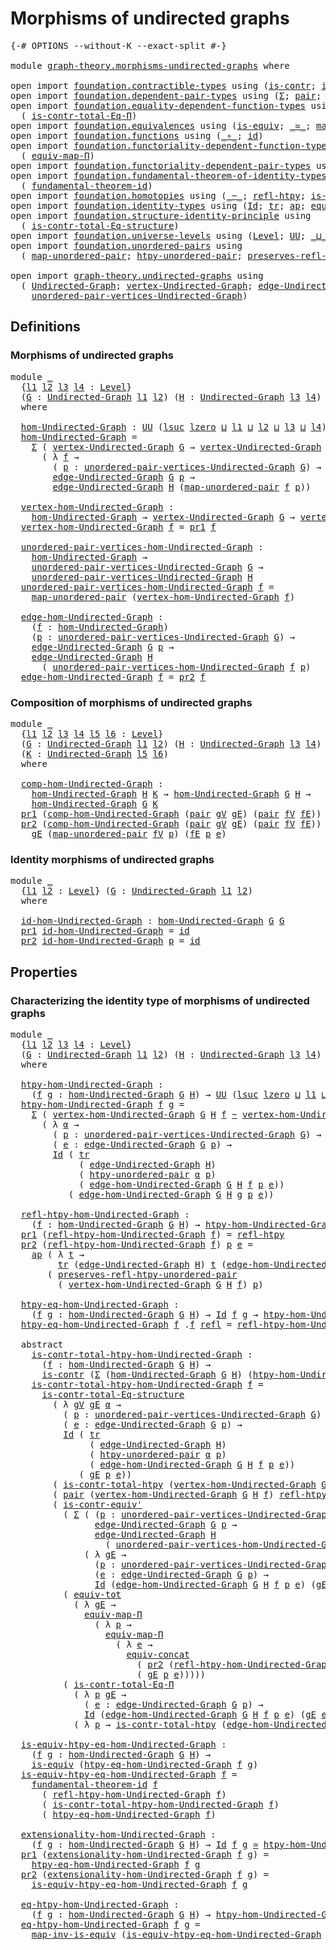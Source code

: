 # Morphisms of undirected graphs

<pre class="Agda"><a id="43" class="Symbol">{-#</a> <a id="47" class="Keyword">OPTIONS</a> <a id="55" class="Pragma">--without-K</a> <a id="67" class="Pragma">--exact-split</a> <a id="81" class="Symbol">#-}</a>

<a id="86" class="Keyword">module</a> <a id="93" href="graph-theory.morphisms-undirected-graphs.html" class="Module">graph-theory.morphisms-undirected-graphs</a> <a id="134" class="Keyword">where</a>

<a id="141" class="Keyword">open</a> <a id="146" class="Keyword">import</a> <a id="153" href="foundation.contractible-types.html" class="Module">foundation.contractible-types</a> <a id="183" class="Keyword">using</a> <a id="189" class="Symbol">(</a><a id="190" href="foundation-core.contractible-types.html#992" class="Function">is-contr</a><a id="198" class="Symbol">;</a> <a id="200" href="foundation-core.contractible-types.html#3806" class="Function">is-contr-equiv&#39;</a><a id="215" class="Symbol">)</a>
<a id="217" class="Keyword">open</a> <a id="222" class="Keyword">import</a> <a id="229" href="foundation.dependent-pair-types.html" class="Module">foundation.dependent-pair-types</a> <a id="261" class="Keyword">using</a> <a id="267" class="Symbol">(</a><a id="268" href="foundation-core.dependent-pair-types.html#502" class="Record">Σ</a><a id="269" class="Symbol">;</a> <a id="271" href="foundation-core.dependent-pair-types.html#575" class="InductiveConstructor">pair</a><a id="275" class="Symbol">;</a> <a id="277" href="foundation-core.dependent-pair-types.html#592" class="Field">pr1</a><a id="280" class="Symbol">;</a> <a id="282" href="foundation-core.dependent-pair-types.html#604" class="Field">pr2</a><a id="285" class="Symbol">)</a>
<a id="287" class="Keyword">open</a> <a id="292" class="Keyword">import</a> <a id="299" href="foundation.equality-dependent-function-types.html" class="Module">foundation.equality-dependent-function-types</a> <a id="344" class="Keyword">using</a>
  <a id="352" class="Symbol">(</a> <a id="354" href="foundation.equality-dependent-function-types.html#1038" class="Function">is-contr-total-Eq-Π</a><a id="373" class="Symbol">)</a>
<a id="375" class="Keyword">open</a> <a id="380" class="Keyword">import</a> <a id="387" href="foundation.equivalences.html" class="Module">foundation.equivalences</a> <a id="411" class="Keyword">using</a> <a id="417" class="Symbol">(</a><a id="418" href="foundation-core.equivalences.html#1542" class="Function">is-equiv</a><a id="426" class="Symbol">;</a> <a id="428" href="foundation-core.equivalences.html#1607" class="Function Operator">_≃_</a><a id="431" class="Symbol">;</a> <a id="433" href="foundation-core.equivalences.html#4173" class="Function">map-inv-is-equiv</a><a id="449" class="Symbol">)</a>
<a id="451" class="Keyword">open</a> <a id="456" class="Keyword">import</a> <a id="463" href="foundation.functions.html" class="Module">foundation.functions</a> <a id="484" class="Keyword">using</a> <a id="490" class="Symbol">(</a><a id="491" href="foundation-core.functions.html#407" class="Function Operator">_∘_</a><a id="494" class="Symbol">;</a> <a id="496" href="foundation-core.functions.html#309" class="Function">id</a><a id="498" class="Symbol">)</a>
<a id="500" class="Keyword">open</a> <a id="505" class="Keyword">import</a> <a id="512" href="foundation.functoriality-dependent-function-types.html" class="Module">foundation.functoriality-dependent-function-types</a> <a id="562" class="Keyword">using</a>
  <a id="570" class="Symbol">(</a> <a id="572" href="foundation-core.functoriality-dependent-function-types.html#2248" class="Function">equiv-map-Π</a><a id="583" class="Symbol">)</a>
<a id="585" class="Keyword">open</a> <a id="590" class="Keyword">import</a> <a id="597" href="foundation.functoriality-dependent-pair-types.html" class="Module">foundation.functoriality-dependent-pair-types</a> <a id="643" class="Keyword">using</a> <a id="649" class="Symbol">(</a><a id="650" href="foundation-core.functoriality-dependent-pair-types.html#6804" class="Function">equiv-tot</a><a id="659" class="Symbol">)</a>
<a id="661" class="Keyword">open</a> <a id="666" class="Keyword">import</a> <a id="673" href="foundation.fundamental-theorem-of-identity-types.html" class="Module">foundation.fundamental-theorem-of-identity-types</a> <a id="722" class="Keyword">using</a>
  <a id="730" class="Symbol">(</a> <a id="732" href="foundation-core.fundamental-theorem-of-identity-types.html#1888" class="Function">fundamental-theorem-id</a><a id="754" class="Symbol">)</a>
<a id="756" class="Keyword">open</a> <a id="761" class="Keyword">import</a> <a id="768" href="foundation.homotopies.html" class="Module">foundation.homotopies</a> <a id="790" class="Keyword">using</a> <a id="796" class="Symbol">(</a><a id="797" href="foundation-core.homotopies.html#467" class="Function Operator">_~_</a><a id="800" class="Symbol">;</a> <a id="802" href="foundation-core.homotopies.html#632" class="Function">refl-htpy</a><a id="811" class="Symbol">;</a> <a id="813" href="foundation.homotopies.html#3137" class="Function">is-contr-total-htpy</a><a id="832" class="Symbol">)</a>
<a id="834" class="Keyword">open</a> <a id="839" class="Keyword">import</a> <a id="846" href="foundation.identity-types.html" class="Module">foundation.identity-types</a> <a id="872" class="Keyword">using</a> <a id="878" class="Symbol">(</a><a id="879" href="foundation-core.identity-types.html#641" class="Datatype">Id</a><a id="881" class="Symbol">;</a> <a id="883" href="foundation-core.identity-types.html#4583" class="Function">tr</a><a id="885" class="Symbol">;</a> <a id="887" href="foundation-core.identity-types.html#2853" class="Function">ap</a><a id="889" class="Symbol">;</a> <a id="891" href="foundation.identity-types.html#1931" class="Function">equiv-concat</a><a id="903" class="Symbol">;</a> <a id="905" href="foundation-core.identity-types.html#694" class="InductiveConstructor">refl</a><a id="909" class="Symbol">)</a>
<a id="911" class="Keyword">open</a> <a id="916" class="Keyword">import</a> <a id="923" href="foundation.structure-identity-principle.html" class="Module">foundation.structure-identity-principle</a> <a id="963" class="Keyword">using</a>
  <a id="971" class="Symbol">(</a> <a id="973" href="foundation.structure-identity-principle.html#1341" class="Function">is-contr-total-Eq-structure</a><a id="1000" class="Symbol">)</a>
<a id="1002" class="Keyword">open</a> <a id="1007" class="Keyword">import</a> <a id="1014" href="foundation.universe-levels.html" class="Module">foundation.universe-levels</a> <a id="1041" class="Keyword">using</a> <a id="1047" class="Symbol">(</a><a id="1048" href="Agda.Primitive.html#597" class="Postulate">Level</a><a id="1053" class="Symbol">;</a> <a id="1055" href="foundation-core.universe-levels.html#222" class="Primitive">UU</a><a id="1057" class="Symbol">;</a> <a id="1059" href="Agda.Primitive.html#810" class="Primitive Operator">_⊔_</a><a id="1062" class="Symbol">;</a> <a id="1064" href="Agda.Primitive.html#780" class="Primitive">lsuc</a><a id="1068" class="Symbol">;</a> <a id="1070" href="Agda.Primitive.html#764" class="Primitive">lzero</a><a id="1075" class="Symbol">)</a>
<a id="1077" class="Keyword">open</a> <a id="1082" class="Keyword">import</a> <a id="1089" href="foundation.unordered-pairs.html" class="Module">foundation.unordered-pairs</a> <a id="1116" class="Keyword">using</a>
  <a id="1124" class="Symbol">(</a> <a id="1126" href="foundation.unordered-pairs.html#7759" class="Function">map-unordered-pair</a><a id="1144" class="Symbol">;</a> <a id="1146" href="foundation.unordered-pairs.html#8391" class="Function">htpy-unordered-pair</a><a id="1165" class="Symbol">;</a> <a id="1167" href="foundation.unordered-pairs.html#8712" class="Function">preserves-refl-htpy-unordered-pair</a><a id="1201" class="Symbol">)</a>

<a id="1204" class="Keyword">open</a> <a id="1209" class="Keyword">import</a> <a id="1216" href="graph-theory.undirected-graphs.html" class="Module">graph-theory.undirected-graphs</a> <a id="1247" class="Keyword">using</a>
  <a id="1255" class="Symbol">(</a> <a id="1257" href="graph-theory.undirected-graphs.html#785" class="Function">Undirected-Graph</a><a id="1273" class="Symbol">;</a> <a id="1275" href="graph-theory.undirected-graphs.html#981" class="Function">vertex-Undirected-Graph</a><a id="1298" class="Symbol">;</a> <a id="1300" href="graph-theory.undirected-graphs.html#1205" class="Function">edge-Undirected-Graph</a><a id="1321" class="Symbol">;</a>
    <a id="1327" href="graph-theory.undirected-graphs.html#1050" class="Function">unordered-pair-vertices-Undirected-Graph</a><a id="1367" class="Symbol">)</a>
</pre>
## Definitions

### Morphisms of undirected graphs

<pre class="Agda"><a id="1434" class="Keyword">module</a> <a id="1441" href="graph-theory.morphisms-undirected-graphs.html#1441" class="Module">_</a>
  <a id="1445" class="Symbol">{</a><a id="1446" href="graph-theory.morphisms-undirected-graphs.html#1446" class="Bound">l1</a> <a id="1449" href="graph-theory.morphisms-undirected-graphs.html#1449" class="Bound">l2</a> <a id="1452" href="graph-theory.morphisms-undirected-graphs.html#1452" class="Bound">l3</a> <a id="1455" href="graph-theory.morphisms-undirected-graphs.html#1455" class="Bound">l4</a> <a id="1458" class="Symbol">:</a> <a id="1460" href="Agda.Primitive.html#597" class="Postulate">Level</a><a id="1465" class="Symbol">}</a>
  <a id="1469" class="Symbol">(</a><a id="1470" href="graph-theory.morphisms-undirected-graphs.html#1470" class="Bound">G</a> <a id="1472" class="Symbol">:</a> <a id="1474" href="graph-theory.undirected-graphs.html#785" class="Function">Undirected-Graph</a> <a id="1491" href="graph-theory.morphisms-undirected-graphs.html#1446" class="Bound">l1</a> <a id="1494" href="graph-theory.morphisms-undirected-graphs.html#1449" class="Bound">l2</a><a id="1496" class="Symbol">)</a> <a id="1498" class="Symbol">(</a><a id="1499" href="graph-theory.morphisms-undirected-graphs.html#1499" class="Bound">H</a> <a id="1501" class="Symbol">:</a> <a id="1503" href="graph-theory.undirected-graphs.html#785" class="Function">Undirected-Graph</a> <a id="1520" href="graph-theory.morphisms-undirected-graphs.html#1452" class="Bound">l3</a> <a id="1523" href="graph-theory.morphisms-undirected-graphs.html#1455" class="Bound">l4</a><a id="1525" class="Symbol">)</a>
  <a id="1529" class="Keyword">where</a>

  <a id="1538" href="graph-theory.morphisms-undirected-graphs.html#1538" class="Function">hom-Undirected-Graph</a> <a id="1559" class="Symbol">:</a> <a id="1561" href="foundation-core.universe-levels.html#222" class="Primitive">UU</a> <a id="1564" class="Symbol">(</a><a id="1565" href="Agda.Primitive.html#780" class="Primitive">lsuc</a> <a id="1570" href="Agda.Primitive.html#764" class="Primitive">lzero</a> <a id="1576" href="Agda.Primitive.html#810" class="Primitive Operator">⊔</a> <a id="1578" href="graph-theory.morphisms-undirected-graphs.html#1446" class="Bound">l1</a> <a id="1581" href="Agda.Primitive.html#810" class="Primitive Operator">⊔</a> <a id="1583" href="graph-theory.morphisms-undirected-graphs.html#1449" class="Bound">l2</a> <a id="1586" href="Agda.Primitive.html#810" class="Primitive Operator">⊔</a> <a id="1588" href="graph-theory.morphisms-undirected-graphs.html#1452" class="Bound">l3</a> <a id="1591" href="Agda.Primitive.html#810" class="Primitive Operator">⊔</a> <a id="1593" href="graph-theory.morphisms-undirected-graphs.html#1455" class="Bound">l4</a><a id="1595" class="Symbol">)</a>
  <a id="1599" href="graph-theory.morphisms-undirected-graphs.html#1538" class="Function">hom-Undirected-Graph</a> <a id="1620" class="Symbol">=</a>
    <a id="1626" href="foundation-core.dependent-pair-types.html#502" class="Record">Σ</a> <a id="1628" class="Symbol">(</a> <a id="1630" href="graph-theory.undirected-graphs.html#981" class="Function">vertex-Undirected-Graph</a> <a id="1654" href="graph-theory.morphisms-undirected-graphs.html#1470" class="Bound">G</a> <a id="1656" class="Symbol">→</a> <a id="1658" href="graph-theory.undirected-graphs.html#981" class="Function">vertex-Undirected-Graph</a> <a id="1682" href="graph-theory.morphisms-undirected-graphs.html#1499" class="Bound">H</a><a id="1683" class="Symbol">)</a>
      <a id="1691" class="Symbol">(</a> <a id="1693" class="Symbol">λ</a> <a id="1695" href="graph-theory.morphisms-undirected-graphs.html#1695" class="Bound">f</a> <a id="1697" class="Symbol">→</a>
        <a id="1707" class="Symbol">(</a> <a id="1709" href="graph-theory.morphisms-undirected-graphs.html#1709" class="Bound">p</a> <a id="1711" class="Symbol">:</a> <a id="1713" href="graph-theory.undirected-graphs.html#1050" class="Function">unordered-pair-vertices-Undirected-Graph</a> <a id="1754" href="graph-theory.morphisms-undirected-graphs.html#1470" class="Bound">G</a><a id="1755" class="Symbol">)</a> <a id="1757" class="Symbol">→</a>
        <a id="1767" href="graph-theory.undirected-graphs.html#1205" class="Function">edge-Undirected-Graph</a> <a id="1789" href="graph-theory.morphisms-undirected-graphs.html#1470" class="Bound">G</a> <a id="1791" href="graph-theory.morphisms-undirected-graphs.html#1709" class="Bound">p</a> <a id="1793" class="Symbol">→</a>
        <a id="1803" href="graph-theory.undirected-graphs.html#1205" class="Function">edge-Undirected-Graph</a> <a id="1825" href="graph-theory.morphisms-undirected-graphs.html#1499" class="Bound">H</a> <a id="1827" class="Symbol">(</a><a id="1828" href="foundation.unordered-pairs.html#7759" class="Function">map-unordered-pair</a> <a id="1847" href="graph-theory.morphisms-undirected-graphs.html#1695" class="Bound">f</a> <a id="1849" href="graph-theory.morphisms-undirected-graphs.html#1709" class="Bound">p</a><a id="1850" class="Symbol">))</a>

  <a id="1856" href="graph-theory.morphisms-undirected-graphs.html#1856" class="Function">vertex-hom-Undirected-Graph</a> <a id="1884" class="Symbol">:</a>
    <a id="1890" href="graph-theory.morphisms-undirected-graphs.html#1538" class="Function">hom-Undirected-Graph</a> <a id="1911" class="Symbol">→</a> <a id="1913" href="graph-theory.undirected-graphs.html#981" class="Function">vertex-Undirected-Graph</a> <a id="1937" href="graph-theory.morphisms-undirected-graphs.html#1470" class="Bound">G</a> <a id="1939" class="Symbol">→</a> <a id="1941" href="graph-theory.undirected-graphs.html#981" class="Function">vertex-Undirected-Graph</a> <a id="1965" href="graph-theory.morphisms-undirected-graphs.html#1499" class="Bound">H</a>
  <a id="1969" href="graph-theory.morphisms-undirected-graphs.html#1856" class="Function">vertex-hom-Undirected-Graph</a> <a id="1997" href="graph-theory.morphisms-undirected-graphs.html#1997" class="Bound">f</a> <a id="1999" class="Symbol">=</a> <a id="2001" href="foundation-core.dependent-pair-types.html#592" class="Field">pr1</a> <a id="2005" href="graph-theory.morphisms-undirected-graphs.html#1997" class="Bound">f</a>

  <a id="2010" href="graph-theory.morphisms-undirected-graphs.html#2010" class="Function">unordered-pair-vertices-hom-Undirected-Graph</a> <a id="2055" class="Symbol">:</a>
    <a id="2061" href="graph-theory.morphisms-undirected-graphs.html#1538" class="Function">hom-Undirected-Graph</a> <a id="2082" class="Symbol">→</a>
    <a id="2088" href="graph-theory.undirected-graphs.html#1050" class="Function">unordered-pair-vertices-Undirected-Graph</a> <a id="2129" href="graph-theory.morphisms-undirected-graphs.html#1470" class="Bound">G</a> <a id="2131" class="Symbol">→</a>
    <a id="2137" href="graph-theory.undirected-graphs.html#1050" class="Function">unordered-pair-vertices-Undirected-Graph</a> <a id="2178" href="graph-theory.morphisms-undirected-graphs.html#1499" class="Bound">H</a>
  <a id="2182" href="graph-theory.morphisms-undirected-graphs.html#2010" class="Function">unordered-pair-vertices-hom-Undirected-Graph</a> <a id="2227" href="graph-theory.morphisms-undirected-graphs.html#2227" class="Bound">f</a> <a id="2229" class="Symbol">=</a>
    <a id="2235" href="foundation.unordered-pairs.html#7759" class="Function">map-unordered-pair</a> <a id="2254" class="Symbol">(</a><a id="2255" href="graph-theory.morphisms-undirected-graphs.html#1856" class="Function">vertex-hom-Undirected-Graph</a> <a id="2283" href="graph-theory.morphisms-undirected-graphs.html#2227" class="Bound">f</a><a id="2284" class="Symbol">)</a>

  <a id="2289" href="graph-theory.morphisms-undirected-graphs.html#2289" class="Function">edge-hom-Undirected-Graph</a> <a id="2315" class="Symbol">:</a>
    <a id="2321" class="Symbol">(</a><a id="2322" href="graph-theory.morphisms-undirected-graphs.html#2322" class="Bound">f</a> <a id="2324" class="Symbol">:</a> <a id="2326" href="graph-theory.morphisms-undirected-graphs.html#1538" class="Function">hom-Undirected-Graph</a><a id="2346" class="Symbol">)</a>
    <a id="2352" class="Symbol">(</a><a id="2353" href="graph-theory.morphisms-undirected-graphs.html#2353" class="Bound">p</a> <a id="2355" class="Symbol">:</a> <a id="2357" href="graph-theory.undirected-graphs.html#1050" class="Function">unordered-pair-vertices-Undirected-Graph</a> <a id="2398" href="graph-theory.morphisms-undirected-graphs.html#1470" class="Bound">G</a><a id="2399" class="Symbol">)</a> <a id="2401" class="Symbol">→</a>
    <a id="2407" href="graph-theory.undirected-graphs.html#1205" class="Function">edge-Undirected-Graph</a> <a id="2429" href="graph-theory.morphisms-undirected-graphs.html#1470" class="Bound">G</a> <a id="2431" href="graph-theory.morphisms-undirected-graphs.html#2353" class="Bound">p</a> <a id="2433" class="Symbol">→</a>
    <a id="2439" href="graph-theory.undirected-graphs.html#1205" class="Function">edge-Undirected-Graph</a> <a id="2461" href="graph-theory.morphisms-undirected-graphs.html#1499" class="Bound">H</a>
      <a id="2469" class="Symbol">(</a> <a id="2471" href="graph-theory.morphisms-undirected-graphs.html#2010" class="Function">unordered-pair-vertices-hom-Undirected-Graph</a> <a id="2516" href="graph-theory.morphisms-undirected-graphs.html#2322" class="Bound">f</a> <a id="2518" href="graph-theory.morphisms-undirected-graphs.html#2353" class="Bound">p</a><a id="2519" class="Symbol">)</a>
  <a id="2523" href="graph-theory.morphisms-undirected-graphs.html#2289" class="Function">edge-hom-Undirected-Graph</a> <a id="2549" href="graph-theory.morphisms-undirected-graphs.html#2549" class="Bound">f</a> <a id="2551" class="Symbol">=</a> <a id="2553" href="foundation-core.dependent-pair-types.html#604" class="Field">pr2</a> <a id="2557" href="graph-theory.morphisms-undirected-graphs.html#2549" class="Bound">f</a>
</pre>
### Composition of morphisms of undirected graphs

<pre class="Agda"><a id="2623" class="Keyword">module</a> <a id="2630" href="graph-theory.morphisms-undirected-graphs.html#2630" class="Module">_</a>
  <a id="2634" class="Symbol">{</a><a id="2635" href="graph-theory.morphisms-undirected-graphs.html#2635" class="Bound">l1</a> <a id="2638" href="graph-theory.morphisms-undirected-graphs.html#2638" class="Bound">l2</a> <a id="2641" href="graph-theory.morphisms-undirected-graphs.html#2641" class="Bound">l3</a> <a id="2644" href="graph-theory.morphisms-undirected-graphs.html#2644" class="Bound">l4</a> <a id="2647" href="graph-theory.morphisms-undirected-graphs.html#2647" class="Bound">l5</a> <a id="2650" href="graph-theory.morphisms-undirected-graphs.html#2650" class="Bound">l6</a> <a id="2653" class="Symbol">:</a> <a id="2655" href="Agda.Primitive.html#597" class="Postulate">Level</a><a id="2660" class="Symbol">}</a>
  <a id="2664" class="Symbol">(</a><a id="2665" href="graph-theory.morphisms-undirected-graphs.html#2665" class="Bound">G</a> <a id="2667" class="Symbol">:</a> <a id="2669" href="graph-theory.undirected-graphs.html#785" class="Function">Undirected-Graph</a> <a id="2686" href="graph-theory.morphisms-undirected-graphs.html#2635" class="Bound">l1</a> <a id="2689" href="graph-theory.morphisms-undirected-graphs.html#2638" class="Bound">l2</a><a id="2691" class="Symbol">)</a> <a id="2693" class="Symbol">(</a><a id="2694" href="graph-theory.morphisms-undirected-graphs.html#2694" class="Bound">H</a> <a id="2696" class="Symbol">:</a> <a id="2698" href="graph-theory.undirected-graphs.html#785" class="Function">Undirected-Graph</a> <a id="2715" href="graph-theory.morphisms-undirected-graphs.html#2641" class="Bound">l3</a> <a id="2718" href="graph-theory.morphisms-undirected-graphs.html#2644" class="Bound">l4</a><a id="2720" class="Symbol">)</a>
  <a id="2724" class="Symbol">(</a><a id="2725" href="graph-theory.morphisms-undirected-graphs.html#2725" class="Bound">K</a> <a id="2727" class="Symbol">:</a> <a id="2729" href="graph-theory.undirected-graphs.html#785" class="Function">Undirected-Graph</a> <a id="2746" href="graph-theory.morphisms-undirected-graphs.html#2647" class="Bound">l5</a> <a id="2749" href="graph-theory.morphisms-undirected-graphs.html#2650" class="Bound">l6</a><a id="2751" class="Symbol">)</a>
  <a id="2755" class="Keyword">where</a>

  <a id="2764" href="graph-theory.morphisms-undirected-graphs.html#2764" class="Function">comp-hom-Undirected-Graph</a> <a id="2790" class="Symbol">:</a>
    <a id="2796" href="graph-theory.morphisms-undirected-graphs.html#1538" class="Function">hom-Undirected-Graph</a> <a id="2817" href="graph-theory.morphisms-undirected-graphs.html#2694" class="Bound">H</a> <a id="2819" href="graph-theory.morphisms-undirected-graphs.html#2725" class="Bound">K</a> <a id="2821" class="Symbol">→</a> <a id="2823" href="graph-theory.morphisms-undirected-graphs.html#1538" class="Function">hom-Undirected-Graph</a> <a id="2844" href="graph-theory.morphisms-undirected-graphs.html#2665" class="Bound">G</a> <a id="2846" href="graph-theory.morphisms-undirected-graphs.html#2694" class="Bound">H</a> <a id="2848" class="Symbol">→</a>
    <a id="2854" href="graph-theory.morphisms-undirected-graphs.html#1538" class="Function">hom-Undirected-Graph</a> <a id="2875" href="graph-theory.morphisms-undirected-graphs.html#2665" class="Bound">G</a> <a id="2877" href="graph-theory.morphisms-undirected-graphs.html#2725" class="Bound">K</a>
  <a id="2881" href="foundation-core.dependent-pair-types.html#592" class="Field">pr1</a> <a id="2885" class="Symbol">(</a><a id="2886" href="graph-theory.morphisms-undirected-graphs.html#2764" class="Function">comp-hom-Undirected-Graph</a> <a id="2912" class="Symbol">(</a><a id="2913" href="foundation-core.dependent-pair-types.html#575" class="InductiveConstructor">pair</a> <a id="2918" href="graph-theory.morphisms-undirected-graphs.html#2918" class="Bound">gV</a> <a id="2921" href="graph-theory.morphisms-undirected-graphs.html#2921" class="Bound">gE</a><a id="2923" class="Symbol">)</a> <a id="2925" class="Symbol">(</a><a id="2926" href="foundation-core.dependent-pair-types.html#575" class="InductiveConstructor">pair</a> <a id="2931" href="graph-theory.morphisms-undirected-graphs.html#2931" class="Bound">fV</a> <a id="2934" href="graph-theory.morphisms-undirected-graphs.html#2934" class="Bound">fE</a><a id="2936" class="Symbol">))</a> <a id="2939" class="Symbol">=</a> <a id="2941" href="graph-theory.morphisms-undirected-graphs.html#2918" class="Bound">gV</a> <a id="2944" href="foundation-core.functions.html#407" class="Function Operator">∘</a> <a id="2946" href="graph-theory.morphisms-undirected-graphs.html#2931" class="Bound">fV</a>
  <a id="2951" href="foundation-core.dependent-pair-types.html#604" class="Field">pr2</a> <a id="2955" class="Symbol">(</a><a id="2956" href="graph-theory.morphisms-undirected-graphs.html#2764" class="Function">comp-hom-Undirected-Graph</a> <a id="2982" class="Symbol">(</a><a id="2983" href="foundation-core.dependent-pair-types.html#575" class="InductiveConstructor">pair</a> <a id="2988" href="graph-theory.morphisms-undirected-graphs.html#2988" class="Bound">gV</a> <a id="2991" href="graph-theory.morphisms-undirected-graphs.html#2991" class="Bound">gE</a><a id="2993" class="Symbol">)</a> <a id="2995" class="Symbol">(</a><a id="2996" href="foundation-core.dependent-pair-types.html#575" class="InductiveConstructor">pair</a> <a id="3001" href="graph-theory.morphisms-undirected-graphs.html#3001" class="Bound">fV</a> <a id="3004" href="graph-theory.morphisms-undirected-graphs.html#3004" class="Bound">fE</a><a id="3006" class="Symbol">))</a> <a id="3009" href="graph-theory.morphisms-undirected-graphs.html#3009" class="Bound">p</a> <a id="3011" href="graph-theory.morphisms-undirected-graphs.html#3011" class="Bound">e</a> <a id="3013" class="Symbol">=</a>
    <a id="3019" href="graph-theory.morphisms-undirected-graphs.html#2991" class="Bound">gE</a> <a id="3022" class="Symbol">(</a><a id="3023" href="foundation.unordered-pairs.html#7759" class="Function">map-unordered-pair</a> <a id="3042" href="graph-theory.morphisms-undirected-graphs.html#3001" class="Bound">fV</a> <a id="3045" href="graph-theory.morphisms-undirected-graphs.html#3009" class="Bound">p</a><a id="3046" class="Symbol">)</a> <a id="3048" class="Symbol">(</a><a id="3049" href="graph-theory.morphisms-undirected-graphs.html#3004" class="Bound">fE</a> <a id="3052" href="graph-theory.morphisms-undirected-graphs.html#3009" class="Bound">p</a> <a id="3054" href="graph-theory.morphisms-undirected-graphs.html#3011" class="Bound">e</a><a id="3055" class="Symbol">)</a>
</pre>
### Identity morphisms of undirected graphs

<pre class="Agda"><a id="3115" class="Keyword">module</a> <a id="3122" href="graph-theory.morphisms-undirected-graphs.html#3122" class="Module">_</a>
  <a id="3126" class="Symbol">{</a><a id="3127" href="graph-theory.morphisms-undirected-graphs.html#3127" class="Bound">l1</a> <a id="3130" href="graph-theory.morphisms-undirected-graphs.html#3130" class="Bound">l2</a> <a id="3133" class="Symbol">:</a> <a id="3135" href="Agda.Primitive.html#597" class="Postulate">Level</a><a id="3140" class="Symbol">}</a> <a id="3142" class="Symbol">(</a><a id="3143" href="graph-theory.morphisms-undirected-graphs.html#3143" class="Bound">G</a> <a id="3145" class="Symbol">:</a> <a id="3147" href="graph-theory.undirected-graphs.html#785" class="Function">Undirected-Graph</a> <a id="3164" href="graph-theory.morphisms-undirected-graphs.html#3127" class="Bound">l1</a> <a id="3167" href="graph-theory.morphisms-undirected-graphs.html#3130" class="Bound">l2</a><a id="3169" class="Symbol">)</a>
  <a id="3173" class="Keyword">where</a>

  <a id="3182" href="graph-theory.morphisms-undirected-graphs.html#3182" class="Function">id-hom-Undirected-Graph</a> <a id="3206" class="Symbol">:</a> <a id="3208" href="graph-theory.morphisms-undirected-graphs.html#1538" class="Function">hom-Undirected-Graph</a> <a id="3229" href="graph-theory.morphisms-undirected-graphs.html#3143" class="Bound">G</a> <a id="3231" href="graph-theory.morphisms-undirected-graphs.html#3143" class="Bound">G</a>
  <a id="3235" href="foundation-core.dependent-pair-types.html#592" class="Field">pr1</a> <a id="3239" href="graph-theory.morphisms-undirected-graphs.html#3182" class="Function">id-hom-Undirected-Graph</a> <a id="3263" class="Symbol">=</a> <a id="3265" href="foundation-core.functions.html#309" class="Function">id</a>
  <a id="3270" href="foundation-core.dependent-pair-types.html#604" class="Field">pr2</a> <a id="3274" href="graph-theory.morphisms-undirected-graphs.html#3182" class="Function">id-hom-Undirected-Graph</a> <a id="3298" href="graph-theory.morphisms-undirected-graphs.html#3298" class="Bound">p</a> <a id="3300" class="Symbol">=</a> <a id="3302" href="foundation-core.functions.html#309" class="Function">id</a>
</pre>

## Properties

### Characterizing the identity type of morphisms of undirected graphs

<pre class="Agda"><a id="3406" class="Keyword">module</a> <a id="3413" href="graph-theory.morphisms-undirected-graphs.html#3413" class="Module">_</a>
  <a id="3417" class="Symbol">{</a><a id="3418" href="graph-theory.morphisms-undirected-graphs.html#3418" class="Bound">l1</a> <a id="3421" href="graph-theory.morphisms-undirected-graphs.html#3421" class="Bound">l2</a> <a id="3424" href="graph-theory.morphisms-undirected-graphs.html#3424" class="Bound">l3</a> <a id="3427" href="graph-theory.morphisms-undirected-graphs.html#3427" class="Bound">l4</a> <a id="3430" class="Symbol">:</a> <a id="3432" href="Agda.Primitive.html#597" class="Postulate">Level</a><a id="3437" class="Symbol">}</a>
  <a id="3441" class="Symbol">(</a><a id="3442" href="graph-theory.morphisms-undirected-graphs.html#3442" class="Bound">G</a> <a id="3444" class="Symbol">:</a> <a id="3446" href="graph-theory.undirected-graphs.html#785" class="Function">Undirected-Graph</a> <a id="3463" href="graph-theory.morphisms-undirected-graphs.html#3418" class="Bound">l1</a> <a id="3466" href="graph-theory.morphisms-undirected-graphs.html#3421" class="Bound">l2</a><a id="3468" class="Symbol">)</a> <a id="3470" class="Symbol">(</a><a id="3471" href="graph-theory.morphisms-undirected-graphs.html#3471" class="Bound">H</a> <a id="3473" class="Symbol">:</a> <a id="3475" href="graph-theory.undirected-graphs.html#785" class="Function">Undirected-Graph</a> <a id="3492" href="graph-theory.morphisms-undirected-graphs.html#3424" class="Bound">l3</a> <a id="3495" href="graph-theory.morphisms-undirected-graphs.html#3427" class="Bound">l4</a><a id="3497" class="Symbol">)</a>
  <a id="3501" class="Keyword">where</a>

  <a id="3510" href="graph-theory.morphisms-undirected-graphs.html#3510" class="Function">htpy-hom-Undirected-Graph</a> <a id="3536" class="Symbol">:</a>
    <a id="3542" class="Symbol">(</a><a id="3543" href="graph-theory.morphisms-undirected-graphs.html#3543" class="Bound">f</a> <a id="3545" href="graph-theory.morphisms-undirected-graphs.html#3545" class="Bound">g</a> <a id="3547" class="Symbol">:</a> <a id="3549" href="graph-theory.morphisms-undirected-graphs.html#1538" class="Function">hom-Undirected-Graph</a> <a id="3570" href="graph-theory.morphisms-undirected-graphs.html#3442" class="Bound">G</a> <a id="3572" href="graph-theory.morphisms-undirected-graphs.html#3471" class="Bound">H</a><a id="3573" class="Symbol">)</a> <a id="3575" class="Symbol">→</a> <a id="3577" href="foundation-core.universe-levels.html#222" class="Primitive">UU</a> <a id="3580" class="Symbol">(</a><a id="3581" href="Agda.Primitive.html#780" class="Primitive">lsuc</a> <a id="3586" href="Agda.Primitive.html#764" class="Primitive">lzero</a> <a id="3592" href="Agda.Primitive.html#810" class="Primitive Operator">⊔</a> <a id="3594" href="graph-theory.morphisms-undirected-graphs.html#3418" class="Bound">l1</a> <a id="3597" href="Agda.Primitive.html#810" class="Primitive Operator">⊔</a> <a id="3599" href="graph-theory.morphisms-undirected-graphs.html#3421" class="Bound">l2</a> <a id="3602" href="Agda.Primitive.html#810" class="Primitive Operator">⊔</a> <a id="3604" href="graph-theory.morphisms-undirected-graphs.html#3424" class="Bound">l3</a> <a id="3607" href="Agda.Primitive.html#810" class="Primitive Operator">⊔</a> <a id="3609" href="graph-theory.morphisms-undirected-graphs.html#3427" class="Bound">l4</a><a id="3611" class="Symbol">)</a>
  <a id="3615" href="graph-theory.morphisms-undirected-graphs.html#3510" class="Function">htpy-hom-Undirected-Graph</a> <a id="3641" href="graph-theory.morphisms-undirected-graphs.html#3641" class="Bound">f</a> <a id="3643" href="graph-theory.morphisms-undirected-graphs.html#3643" class="Bound">g</a> <a id="3645" class="Symbol">=</a>
    <a id="3651" href="foundation-core.dependent-pair-types.html#502" class="Record">Σ</a> <a id="3653" class="Symbol">(</a> <a id="3655" href="graph-theory.morphisms-undirected-graphs.html#1856" class="Function">vertex-hom-Undirected-Graph</a> <a id="3683" href="graph-theory.morphisms-undirected-graphs.html#3442" class="Bound">G</a> <a id="3685" href="graph-theory.morphisms-undirected-graphs.html#3471" class="Bound">H</a> <a id="3687" href="graph-theory.morphisms-undirected-graphs.html#3641" class="Bound">f</a> <a id="3689" href="foundation-core.homotopies.html#467" class="Function Operator">~</a> <a id="3691" href="graph-theory.morphisms-undirected-graphs.html#1856" class="Function">vertex-hom-Undirected-Graph</a> <a id="3719" href="graph-theory.morphisms-undirected-graphs.html#3442" class="Bound">G</a> <a id="3721" href="graph-theory.morphisms-undirected-graphs.html#3471" class="Bound">H</a> <a id="3723" href="graph-theory.morphisms-undirected-graphs.html#3643" class="Bound">g</a><a id="3724" class="Symbol">)</a>
      <a id="3732" class="Symbol">(</a> <a id="3734" class="Symbol">λ</a> <a id="3736" href="graph-theory.morphisms-undirected-graphs.html#3736" class="Bound">α</a> <a id="3738" class="Symbol">→</a>
        <a id="3748" class="Symbol">(</a> <a id="3750" href="graph-theory.morphisms-undirected-graphs.html#3750" class="Bound">p</a> <a id="3752" class="Symbol">:</a> <a id="3754" href="graph-theory.undirected-graphs.html#1050" class="Function">unordered-pair-vertices-Undirected-Graph</a> <a id="3795" href="graph-theory.morphisms-undirected-graphs.html#3442" class="Bound">G</a><a id="3796" class="Symbol">)</a> <a id="3798" class="Symbol">→</a>
        <a id="3808" class="Symbol">(</a> <a id="3810" href="graph-theory.morphisms-undirected-graphs.html#3810" class="Bound">e</a> <a id="3812" class="Symbol">:</a> <a id="3814" href="graph-theory.undirected-graphs.html#1205" class="Function">edge-Undirected-Graph</a> <a id="3836" href="graph-theory.morphisms-undirected-graphs.html#3442" class="Bound">G</a> <a id="3838" href="graph-theory.morphisms-undirected-graphs.html#3750" class="Bound">p</a><a id="3839" class="Symbol">)</a> <a id="3841" class="Symbol">→</a>
        <a id="3851" href="foundation-core.identity-types.html#641" class="Datatype">Id</a> <a id="3854" class="Symbol">(</a> <a id="3856" href="foundation-core.identity-types.html#4583" class="Function">tr</a>
             <a id="3872" class="Symbol">(</a> <a id="3874" href="graph-theory.undirected-graphs.html#1205" class="Function">edge-Undirected-Graph</a> <a id="3896" href="graph-theory.morphisms-undirected-graphs.html#3471" class="Bound">H</a><a id="3897" class="Symbol">)</a>
             <a id="3912" class="Symbol">(</a> <a id="3914" href="foundation.unordered-pairs.html#8391" class="Function">htpy-unordered-pair</a> <a id="3934" href="graph-theory.morphisms-undirected-graphs.html#3736" class="Bound">α</a> <a id="3936" href="graph-theory.morphisms-undirected-graphs.html#3750" class="Bound">p</a><a id="3937" class="Symbol">)</a>
             <a id="3952" class="Symbol">(</a> <a id="3954" href="graph-theory.morphisms-undirected-graphs.html#2289" class="Function">edge-hom-Undirected-Graph</a> <a id="3980" href="graph-theory.morphisms-undirected-graphs.html#3442" class="Bound">G</a> <a id="3982" href="graph-theory.morphisms-undirected-graphs.html#3471" class="Bound">H</a> <a id="3984" href="graph-theory.morphisms-undirected-graphs.html#3641" class="Bound">f</a> <a id="3986" href="graph-theory.morphisms-undirected-graphs.html#3750" class="Bound">p</a> <a id="3988" href="graph-theory.morphisms-undirected-graphs.html#3810" class="Bound">e</a><a id="3989" class="Symbol">))</a>
           <a id="4003" class="Symbol">(</a> <a id="4005" href="graph-theory.morphisms-undirected-graphs.html#2289" class="Function">edge-hom-Undirected-Graph</a> <a id="4031" href="graph-theory.morphisms-undirected-graphs.html#3442" class="Bound">G</a> <a id="4033" href="graph-theory.morphisms-undirected-graphs.html#3471" class="Bound">H</a> <a id="4035" href="graph-theory.morphisms-undirected-graphs.html#3643" class="Bound">g</a> <a id="4037" href="graph-theory.morphisms-undirected-graphs.html#3750" class="Bound">p</a> <a id="4039" href="graph-theory.morphisms-undirected-graphs.html#3810" class="Bound">e</a><a id="4040" class="Symbol">))</a>

  <a id="4046" href="graph-theory.morphisms-undirected-graphs.html#4046" class="Function">refl-htpy-hom-Undirected-Graph</a> <a id="4077" class="Symbol">:</a>
    <a id="4083" class="Symbol">(</a><a id="4084" href="graph-theory.morphisms-undirected-graphs.html#4084" class="Bound">f</a> <a id="4086" class="Symbol">:</a> <a id="4088" href="graph-theory.morphisms-undirected-graphs.html#1538" class="Function">hom-Undirected-Graph</a> <a id="4109" href="graph-theory.morphisms-undirected-graphs.html#3442" class="Bound">G</a> <a id="4111" href="graph-theory.morphisms-undirected-graphs.html#3471" class="Bound">H</a><a id="4112" class="Symbol">)</a> <a id="4114" class="Symbol">→</a> <a id="4116" href="graph-theory.morphisms-undirected-graphs.html#3510" class="Function">htpy-hom-Undirected-Graph</a> <a id="4142" href="graph-theory.morphisms-undirected-graphs.html#4084" class="Bound">f</a> <a id="4144" href="graph-theory.morphisms-undirected-graphs.html#4084" class="Bound">f</a>
  <a id="4148" href="foundation-core.dependent-pair-types.html#592" class="Field">pr1</a> <a id="4152" class="Symbol">(</a><a id="4153" href="graph-theory.morphisms-undirected-graphs.html#4046" class="Function">refl-htpy-hom-Undirected-Graph</a> <a id="4184" href="graph-theory.morphisms-undirected-graphs.html#4184" class="Bound">f</a><a id="4185" class="Symbol">)</a> <a id="4187" class="Symbol">=</a> <a id="4189" href="foundation-core.homotopies.html#632" class="Function">refl-htpy</a>
  <a id="4201" href="foundation-core.dependent-pair-types.html#604" class="Field">pr2</a> <a id="4205" class="Symbol">(</a><a id="4206" href="graph-theory.morphisms-undirected-graphs.html#4046" class="Function">refl-htpy-hom-Undirected-Graph</a> <a id="4237" href="graph-theory.morphisms-undirected-graphs.html#4237" class="Bound">f</a><a id="4238" class="Symbol">)</a> <a id="4240" href="graph-theory.morphisms-undirected-graphs.html#4240" class="Bound">p</a> <a id="4242" href="graph-theory.morphisms-undirected-graphs.html#4242" class="Bound">e</a> <a id="4244" class="Symbol">=</a>
    <a id="4250" href="foundation-core.identity-types.html#2853" class="Function">ap</a> <a id="4253" class="Symbol">(</a> <a id="4255" class="Symbol">λ</a> <a id="4257" href="graph-theory.morphisms-undirected-graphs.html#4257" class="Bound">t</a> <a id="4259" class="Symbol">→</a>
         <a id="4270" href="foundation-core.identity-types.html#4583" class="Function">tr</a> <a id="4273" class="Symbol">(</a><a id="4274" href="graph-theory.undirected-graphs.html#1205" class="Function">edge-Undirected-Graph</a> <a id="4296" href="graph-theory.morphisms-undirected-graphs.html#3471" class="Bound">H</a><a id="4297" class="Symbol">)</a> <a id="4299" href="graph-theory.morphisms-undirected-graphs.html#4257" class="Bound">t</a> <a id="4301" class="Symbol">(</a><a id="4302" href="graph-theory.morphisms-undirected-graphs.html#2289" class="Function">edge-hom-Undirected-Graph</a> <a id="4328" href="graph-theory.morphisms-undirected-graphs.html#3442" class="Bound">G</a> <a id="4330" href="graph-theory.morphisms-undirected-graphs.html#3471" class="Bound">H</a> <a id="4332" href="graph-theory.morphisms-undirected-graphs.html#4237" class="Bound">f</a> <a id="4334" href="graph-theory.morphisms-undirected-graphs.html#4240" class="Bound">p</a> <a id="4336" href="graph-theory.morphisms-undirected-graphs.html#4242" class="Bound">e</a><a id="4337" class="Symbol">))</a>
       <a id="4347" class="Symbol">(</a> <a id="4349" href="foundation.unordered-pairs.html#8712" class="Function">preserves-refl-htpy-unordered-pair</a>
         <a id="4393" class="Symbol">(</a> <a id="4395" href="graph-theory.morphisms-undirected-graphs.html#1856" class="Function">vertex-hom-Undirected-Graph</a> <a id="4423" href="graph-theory.morphisms-undirected-graphs.html#3442" class="Bound">G</a> <a id="4425" href="graph-theory.morphisms-undirected-graphs.html#3471" class="Bound">H</a> <a id="4427" href="graph-theory.morphisms-undirected-graphs.html#4237" class="Bound">f</a><a id="4428" class="Symbol">)</a> <a id="4430" href="graph-theory.morphisms-undirected-graphs.html#4240" class="Bound">p</a><a id="4431" class="Symbol">)</a>

  <a id="4436" href="graph-theory.morphisms-undirected-graphs.html#4436" class="Function">htpy-eq-hom-Undirected-Graph</a> <a id="4465" class="Symbol">:</a>
    <a id="4471" class="Symbol">(</a><a id="4472" href="graph-theory.morphisms-undirected-graphs.html#4472" class="Bound">f</a> <a id="4474" href="graph-theory.morphisms-undirected-graphs.html#4474" class="Bound">g</a> <a id="4476" class="Symbol">:</a> <a id="4478" href="graph-theory.morphisms-undirected-graphs.html#1538" class="Function">hom-Undirected-Graph</a> <a id="4499" href="graph-theory.morphisms-undirected-graphs.html#3442" class="Bound">G</a> <a id="4501" href="graph-theory.morphisms-undirected-graphs.html#3471" class="Bound">H</a><a id="4502" class="Symbol">)</a> <a id="4504" class="Symbol">→</a> <a id="4506" href="foundation-core.identity-types.html#641" class="Datatype">Id</a> <a id="4509" href="graph-theory.morphisms-undirected-graphs.html#4472" class="Bound">f</a> <a id="4511" href="graph-theory.morphisms-undirected-graphs.html#4474" class="Bound">g</a> <a id="4513" class="Symbol">→</a> <a id="4515" href="graph-theory.morphisms-undirected-graphs.html#3510" class="Function">htpy-hom-Undirected-Graph</a> <a id="4541" href="graph-theory.morphisms-undirected-graphs.html#4472" class="Bound">f</a> <a id="4543" href="graph-theory.morphisms-undirected-graphs.html#4474" class="Bound">g</a>
  <a id="4547" href="graph-theory.morphisms-undirected-graphs.html#4436" class="Function">htpy-eq-hom-Undirected-Graph</a> <a id="4576" href="graph-theory.morphisms-undirected-graphs.html#4576" class="Bound">f</a> <a id="4578" class="DottedPattern Symbol">.</a><a id="4579" href="graph-theory.morphisms-undirected-graphs.html#4576" class="DottedPattern Bound">f</a> <a id="4581" href="foundation-core.identity-types.html#694" class="InductiveConstructor">refl</a> <a id="4586" class="Symbol">=</a> <a id="4588" href="graph-theory.morphisms-undirected-graphs.html#4046" class="Function">refl-htpy-hom-Undirected-Graph</a> <a id="4619" href="graph-theory.morphisms-undirected-graphs.html#4576" class="Bound">f</a>

  <a id="4624" class="Keyword">abstract</a>
    <a id="4637" href="graph-theory.morphisms-undirected-graphs.html#4637" class="Function">is-contr-total-htpy-hom-Undirected-Graph</a> <a id="4678" class="Symbol">:</a>
      <a id="4686" class="Symbol">(</a><a id="4687" href="graph-theory.morphisms-undirected-graphs.html#4687" class="Bound">f</a> <a id="4689" class="Symbol">:</a> <a id="4691" href="graph-theory.morphisms-undirected-graphs.html#1538" class="Function">hom-Undirected-Graph</a> <a id="4712" href="graph-theory.morphisms-undirected-graphs.html#3442" class="Bound">G</a> <a id="4714" href="graph-theory.morphisms-undirected-graphs.html#3471" class="Bound">H</a><a id="4715" class="Symbol">)</a> <a id="4717" class="Symbol">→</a>
      <a id="4725" href="foundation-core.contractible-types.html#992" class="Function">is-contr</a> <a id="4734" class="Symbol">(</a><a id="4735" href="foundation-core.dependent-pair-types.html#502" class="Record">Σ</a> <a id="4737" class="Symbol">(</a><a id="4738" href="graph-theory.morphisms-undirected-graphs.html#1538" class="Function">hom-Undirected-Graph</a> <a id="4759" href="graph-theory.morphisms-undirected-graphs.html#3442" class="Bound">G</a> <a id="4761" href="graph-theory.morphisms-undirected-graphs.html#3471" class="Bound">H</a><a id="4762" class="Symbol">)</a> <a id="4764" class="Symbol">(</a><a id="4765" href="graph-theory.morphisms-undirected-graphs.html#3510" class="Function">htpy-hom-Undirected-Graph</a> <a id="4791" href="graph-theory.morphisms-undirected-graphs.html#4687" class="Bound">f</a><a id="4792" class="Symbol">))</a>
    <a id="4799" href="graph-theory.morphisms-undirected-graphs.html#4637" class="Function">is-contr-total-htpy-hom-Undirected-Graph</a> <a id="4840" href="graph-theory.morphisms-undirected-graphs.html#4840" class="Bound">f</a> <a id="4842" class="Symbol">=</a>
      <a id="4850" href="foundation.structure-identity-principle.html#1341" class="Function">is-contr-total-Eq-structure</a>
        <a id="4886" class="Symbol">(</a> <a id="4888" class="Symbol">λ</a> <a id="4890" href="graph-theory.morphisms-undirected-graphs.html#4890" class="Bound">gV</a> <a id="4893" href="graph-theory.morphisms-undirected-graphs.html#4893" class="Bound">gE</a> <a id="4896" href="graph-theory.morphisms-undirected-graphs.html#4896" class="Bound">α</a> <a id="4898" class="Symbol">→</a>
          <a id="4910" class="Symbol">(</a> <a id="4912" href="graph-theory.morphisms-undirected-graphs.html#4912" class="Bound">p</a> <a id="4914" class="Symbol">:</a> <a id="4916" href="graph-theory.undirected-graphs.html#1050" class="Function">unordered-pair-vertices-Undirected-Graph</a> <a id="4957" href="graph-theory.morphisms-undirected-graphs.html#3442" class="Bound">G</a><a id="4958" class="Symbol">)</a> <a id="4960" class="Symbol">→</a>
          <a id="4972" class="Symbol">(</a> <a id="4974" href="graph-theory.morphisms-undirected-graphs.html#4974" class="Bound">e</a> <a id="4976" class="Symbol">:</a> <a id="4978" href="graph-theory.undirected-graphs.html#1205" class="Function">edge-Undirected-Graph</a> <a id="5000" href="graph-theory.morphisms-undirected-graphs.html#3442" class="Bound">G</a> <a id="5002" href="graph-theory.morphisms-undirected-graphs.html#4912" class="Bound">p</a><a id="5003" class="Symbol">)</a> <a id="5005" class="Symbol">→</a>
          <a id="5017" href="foundation-core.identity-types.html#641" class="Datatype">Id</a> <a id="5020" class="Symbol">(</a> <a id="5022" href="foundation-core.identity-types.html#4583" class="Function">tr</a>
               <a id="5040" class="Symbol">(</a> <a id="5042" href="graph-theory.undirected-graphs.html#1205" class="Function">edge-Undirected-Graph</a> <a id="5064" href="graph-theory.morphisms-undirected-graphs.html#3471" class="Bound">H</a><a id="5065" class="Symbol">)</a>
               <a id="5082" class="Symbol">(</a> <a id="5084" href="foundation.unordered-pairs.html#8391" class="Function">htpy-unordered-pair</a> <a id="5104" href="graph-theory.morphisms-undirected-graphs.html#4896" class="Bound">α</a> <a id="5106" href="graph-theory.morphisms-undirected-graphs.html#4912" class="Bound">p</a><a id="5107" class="Symbol">)</a>
               <a id="5124" class="Symbol">(</a> <a id="5126" href="graph-theory.morphisms-undirected-graphs.html#2289" class="Function">edge-hom-Undirected-Graph</a> <a id="5152" href="graph-theory.morphisms-undirected-graphs.html#3442" class="Bound">G</a> <a id="5154" href="graph-theory.morphisms-undirected-graphs.html#3471" class="Bound">H</a> <a id="5156" href="graph-theory.morphisms-undirected-graphs.html#4840" class="Bound">f</a> <a id="5158" href="graph-theory.morphisms-undirected-graphs.html#4912" class="Bound">p</a> <a id="5160" href="graph-theory.morphisms-undirected-graphs.html#4974" class="Bound">e</a><a id="5161" class="Symbol">))</a>
             <a id="5177" class="Symbol">(</a> <a id="5179" href="graph-theory.morphisms-undirected-graphs.html#4893" class="Bound">gE</a> <a id="5182" href="graph-theory.morphisms-undirected-graphs.html#4912" class="Bound">p</a> <a id="5184" href="graph-theory.morphisms-undirected-graphs.html#4974" class="Bound">e</a><a id="5185" class="Symbol">))</a>
        <a id="5196" class="Symbol">(</a> <a id="5198" href="foundation.homotopies.html#3137" class="Function">is-contr-total-htpy</a> <a id="5218" class="Symbol">(</a><a id="5219" href="graph-theory.morphisms-undirected-graphs.html#1856" class="Function">vertex-hom-Undirected-Graph</a> <a id="5247" href="graph-theory.morphisms-undirected-graphs.html#3442" class="Bound">G</a> <a id="5249" href="graph-theory.morphisms-undirected-graphs.html#3471" class="Bound">H</a> <a id="5251" href="graph-theory.morphisms-undirected-graphs.html#4840" class="Bound">f</a><a id="5252" class="Symbol">))</a>
        <a id="5263" class="Symbol">(</a> <a id="5265" href="foundation-core.dependent-pair-types.html#575" class="InductiveConstructor">pair</a> <a id="5270" class="Symbol">(</a><a id="5271" href="graph-theory.morphisms-undirected-graphs.html#1856" class="Function">vertex-hom-Undirected-Graph</a> <a id="5299" href="graph-theory.morphisms-undirected-graphs.html#3442" class="Bound">G</a> <a id="5301" href="graph-theory.morphisms-undirected-graphs.html#3471" class="Bound">H</a> <a id="5303" href="graph-theory.morphisms-undirected-graphs.html#4840" class="Bound">f</a><a id="5304" class="Symbol">)</a> <a id="5306" href="foundation-core.homotopies.html#632" class="Function">refl-htpy</a><a id="5315" class="Symbol">)</a>
        <a id="5325" class="Symbol">(</a> <a id="5327" href="foundation-core.contractible-types.html#3806" class="Function">is-contr-equiv&#39;</a>
          <a id="5353" class="Symbol">(</a> <a id="5355" href="foundation-core.dependent-pair-types.html#502" class="Record">Σ</a> <a id="5357" class="Symbol">(</a> <a id="5359" class="Symbol">(</a><a id="5360" href="graph-theory.morphisms-undirected-graphs.html#5360" class="Bound">p</a> <a id="5362" class="Symbol">:</a> <a id="5364" href="graph-theory.undirected-graphs.html#1050" class="Function">unordered-pair-vertices-Undirected-Graph</a> <a id="5405" href="graph-theory.morphisms-undirected-graphs.html#3442" class="Bound">G</a><a id="5406" class="Symbol">)</a> <a id="5408" class="Symbol">→</a>
                <a id="5426" href="graph-theory.undirected-graphs.html#1205" class="Function">edge-Undirected-Graph</a> <a id="5448" href="graph-theory.morphisms-undirected-graphs.html#3442" class="Bound">G</a> <a id="5450" href="graph-theory.morphisms-undirected-graphs.html#5360" class="Bound">p</a> <a id="5452" class="Symbol">→</a>
                <a id="5470" href="graph-theory.undirected-graphs.html#1205" class="Function">edge-Undirected-Graph</a> <a id="5492" href="graph-theory.morphisms-undirected-graphs.html#3471" class="Bound">H</a>
                  <a id="5512" class="Symbol">(</a> <a id="5514" href="graph-theory.morphisms-undirected-graphs.html#2010" class="Function">unordered-pair-vertices-hom-Undirected-Graph</a> <a id="5559" href="graph-theory.morphisms-undirected-graphs.html#3442" class="Bound">G</a> <a id="5561" href="graph-theory.morphisms-undirected-graphs.html#3471" class="Bound">H</a> <a id="5563" href="graph-theory.morphisms-undirected-graphs.html#4840" class="Bound">f</a> <a id="5565" href="graph-theory.morphisms-undirected-graphs.html#5360" class="Bound">p</a><a id="5566" class="Symbol">))</a>
              <a id="5583" class="Symbol">(</a> <a id="5585" class="Symbol">λ</a> <a id="5587" href="graph-theory.morphisms-undirected-graphs.html#5587" class="Bound">gE</a> <a id="5590" class="Symbol">→</a>
                <a id="5608" class="Symbol">(</a><a id="5609" href="graph-theory.morphisms-undirected-graphs.html#5609" class="Bound">p</a> <a id="5611" class="Symbol">:</a> <a id="5613" href="graph-theory.undirected-graphs.html#1050" class="Function">unordered-pair-vertices-Undirected-Graph</a> <a id="5654" href="graph-theory.morphisms-undirected-graphs.html#3442" class="Bound">G</a><a id="5655" class="Symbol">)</a> <a id="5657" class="Symbol">→</a>
                <a id="5675" class="Symbol">(</a><a id="5676" href="graph-theory.morphisms-undirected-graphs.html#5676" class="Bound">e</a> <a id="5678" class="Symbol">:</a> <a id="5680" href="graph-theory.undirected-graphs.html#1205" class="Function">edge-Undirected-Graph</a> <a id="5702" href="graph-theory.morphisms-undirected-graphs.html#3442" class="Bound">G</a> <a id="5704" href="graph-theory.morphisms-undirected-graphs.html#5609" class="Bound">p</a><a id="5705" class="Symbol">)</a> <a id="5707" class="Symbol">→</a>
                <a id="5725" href="foundation-core.identity-types.html#641" class="Datatype">Id</a> <a id="5728" class="Symbol">(</a><a id="5729" href="graph-theory.morphisms-undirected-graphs.html#2289" class="Function">edge-hom-Undirected-Graph</a> <a id="5755" href="graph-theory.morphisms-undirected-graphs.html#3442" class="Bound">G</a> <a id="5757" href="graph-theory.morphisms-undirected-graphs.html#3471" class="Bound">H</a> <a id="5759" href="graph-theory.morphisms-undirected-graphs.html#4840" class="Bound">f</a> <a id="5761" href="graph-theory.morphisms-undirected-graphs.html#5609" class="Bound">p</a> <a id="5763" href="graph-theory.morphisms-undirected-graphs.html#5676" class="Bound">e</a><a id="5764" class="Symbol">)</a> <a id="5766" class="Symbol">(</a><a id="5767" href="graph-theory.morphisms-undirected-graphs.html#5587" class="Bound">gE</a> <a id="5770" href="graph-theory.morphisms-undirected-graphs.html#5609" class="Bound">p</a> <a id="5772" href="graph-theory.morphisms-undirected-graphs.html#5676" class="Bound">e</a><a id="5773" class="Symbol">)))</a>
          <a id="5787" class="Symbol">(</a> <a id="5789" href="foundation-core.functoriality-dependent-pair-types.html#6804" class="Function">equiv-tot</a>
            <a id="5811" class="Symbol">(</a> <a id="5813" class="Symbol">λ</a> <a id="5815" href="graph-theory.morphisms-undirected-graphs.html#5815" class="Bound">gE</a> <a id="5818" class="Symbol">→</a>
              <a id="5834" href="foundation-core.functoriality-dependent-function-types.html#2248" class="Function">equiv-map-Π</a>
                <a id="5862" class="Symbol">(</a> <a id="5864" class="Symbol">λ</a> <a id="5866" href="graph-theory.morphisms-undirected-graphs.html#5866" class="Bound">p</a> <a id="5868" class="Symbol">→</a>
                  <a id="5888" href="foundation-core.functoriality-dependent-function-types.html#2248" class="Function">equiv-map-Π</a>
                    <a id="5920" class="Symbol">(</a> <a id="5922" class="Symbol">λ</a> <a id="5924" href="graph-theory.morphisms-undirected-graphs.html#5924" class="Bound">e</a> <a id="5926" class="Symbol">→</a>
                      <a id="5950" href="foundation.identity-types.html#1931" class="Function">equiv-concat</a>
                        <a id="5987" class="Symbol">(</a> <a id="5989" href="foundation-core.dependent-pair-types.html#604" class="Field">pr2</a> <a id="5993" class="Symbol">(</a><a id="5994" href="graph-theory.morphisms-undirected-graphs.html#4046" class="Function">refl-htpy-hom-Undirected-Graph</a> <a id="6025" href="graph-theory.morphisms-undirected-graphs.html#4840" class="Bound">f</a><a id="6026" class="Symbol">)</a> <a id="6028" href="graph-theory.morphisms-undirected-graphs.html#5866" class="Bound">p</a> <a id="6030" href="graph-theory.morphisms-undirected-graphs.html#5924" class="Bound">e</a><a id="6031" class="Symbol">)</a>
                        <a id="6057" class="Symbol">(</a> <a id="6059" href="graph-theory.morphisms-undirected-graphs.html#5815" class="Bound">gE</a> <a id="6062" href="graph-theory.morphisms-undirected-graphs.html#5866" class="Bound">p</a> <a id="6064" href="graph-theory.morphisms-undirected-graphs.html#5924" class="Bound">e</a><a id="6065" class="Symbol">)))))</a>
          <a id="6081" class="Symbol">(</a> <a id="6083" href="foundation.equality-dependent-function-types.html#1038" class="Function">is-contr-total-Eq-Π</a>
            <a id="6115" class="Symbol">(</a> <a id="6117" class="Symbol">λ</a> <a id="6119" href="graph-theory.morphisms-undirected-graphs.html#6119" class="Bound">p</a> <a id="6121" href="graph-theory.morphisms-undirected-graphs.html#6121" class="Bound">gE</a> <a id="6124" class="Symbol">→</a>
              <a id="6140" class="Symbol">(</a> <a id="6142" href="graph-theory.morphisms-undirected-graphs.html#6142" class="Bound">e</a> <a id="6144" class="Symbol">:</a> <a id="6146" href="graph-theory.undirected-graphs.html#1205" class="Function">edge-Undirected-Graph</a> <a id="6168" href="graph-theory.morphisms-undirected-graphs.html#3442" class="Bound">G</a> <a id="6170" href="graph-theory.morphisms-undirected-graphs.html#6119" class="Bound">p</a><a id="6171" class="Symbol">)</a> <a id="6173" class="Symbol">→</a>
              <a id="6189" href="foundation-core.identity-types.html#641" class="Datatype">Id</a> <a id="6192" class="Symbol">(</a><a id="6193" href="graph-theory.morphisms-undirected-graphs.html#2289" class="Function">edge-hom-Undirected-Graph</a> <a id="6219" href="graph-theory.morphisms-undirected-graphs.html#3442" class="Bound">G</a> <a id="6221" href="graph-theory.morphisms-undirected-graphs.html#3471" class="Bound">H</a> <a id="6223" href="graph-theory.morphisms-undirected-graphs.html#4840" class="Bound">f</a> <a id="6225" href="graph-theory.morphisms-undirected-graphs.html#6119" class="Bound">p</a> <a id="6227" href="graph-theory.morphisms-undirected-graphs.html#6142" class="Bound">e</a><a id="6228" class="Symbol">)</a> <a id="6230" class="Symbol">(</a><a id="6231" href="graph-theory.morphisms-undirected-graphs.html#6121" class="Bound">gE</a> <a id="6234" href="graph-theory.morphisms-undirected-graphs.html#6142" class="Bound">e</a><a id="6235" class="Symbol">))</a>
            <a id="6250" class="Symbol">(</a> <a id="6252" class="Symbol">λ</a> <a id="6254" href="graph-theory.morphisms-undirected-graphs.html#6254" class="Bound">p</a> <a id="6256" class="Symbol">→</a> <a id="6258" href="foundation.homotopies.html#3137" class="Function">is-contr-total-htpy</a> <a id="6278" class="Symbol">(</a><a id="6279" href="graph-theory.morphisms-undirected-graphs.html#2289" class="Function">edge-hom-Undirected-Graph</a> <a id="6305" href="graph-theory.morphisms-undirected-graphs.html#3442" class="Bound">G</a> <a id="6307" href="graph-theory.morphisms-undirected-graphs.html#3471" class="Bound">H</a> <a id="6309" href="graph-theory.morphisms-undirected-graphs.html#4840" class="Bound">f</a> <a id="6311" href="graph-theory.morphisms-undirected-graphs.html#6254" class="Bound">p</a><a id="6312" class="Symbol">))))</a>

  <a id="6320" href="graph-theory.morphisms-undirected-graphs.html#6320" class="Function">is-equiv-htpy-eq-hom-Undirected-Graph</a> <a id="6358" class="Symbol">:</a>
    <a id="6364" class="Symbol">(</a><a id="6365" href="graph-theory.morphisms-undirected-graphs.html#6365" class="Bound">f</a> <a id="6367" href="graph-theory.morphisms-undirected-graphs.html#6367" class="Bound">g</a> <a id="6369" class="Symbol">:</a> <a id="6371" href="graph-theory.morphisms-undirected-graphs.html#1538" class="Function">hom-Undirected-Graph</a> <a id="6392" href="graph-theory.morphisms-undirected-graphs.html#3442" class="Bound">G</a> <a id="6394" href="graph-theory.morphisms-undirected-graphs.html#3471" class="Bound">H</a><a id="6395" class="Symbol">)</a> <a id="6397" class="Symbol">→</a>
    <a id="6403" href="foundation-core.equivalences.html#1542" class="Function">is-equiv</a> <a id="6412" class="Symbol">(</a><a id="6413" href="graph-theory.morphisms-undirected-graphs.html#4436" class="Function">htpy-eq-hom-Undirected-Graph</a> <a id="6442" href="graph-theory.morphisms-undirected-graphs.html#6365" class="Bound">f</a> <a id="6444" href="graph-theory.morphisms-undirected-graphs.html#6367" class="Bound">g</a><a id="6445" class="Symbol">)</a>
  <a id="6449" href="graph-theory.morphisms-undirected-graphs.html#6320" class="Function">is-equiv-htpy-eq-hom-Undirected-Graph</a> <a id="6487" href="graph-theory.morphisms-undirected-graphs.html#6487" class="Bound">f</a> <a id="6489" class="Symbol">=</a>
    <a id="6495" href="foundation-core.fundamental-theorem-of-identity-types.html#1888" class="Function">fundamental-theorem-id</a> <a id="6518" href="graph-theory.morphisms-undirected-graphs.html#6487" class="Bound">f</a>
      <a id="6526" class="Symbol">(</a> <a id="6528" href="graph-theory.morphisms-undirected-graphs.html#4046" class="Function">refl-htpy-hom-Undirected-Graph</a> <a id="6559" href="graph-theory.morphisms-undirected-graphs.html#6487" class="Bound">f</a><a id="6560" class="Symbol">)</a>
      <a id="6568" class="Symbol">(</a> <a id="6570" href="graph-theory.morphisms-undirected-graphs.html#4637" class="Function">is-contr-total-htpy-hom-Undirected-Graph</a> <a id="6611" href="graph-theory.morphisms-undirected-graphs.html#6487" class="Bound">f</a><a id="6612" class="Symbol">)</a>
      <a id="6620" class="Symbol">(</a> <a id="6622" href="graph-theory.morphisms-undirected-graphs.html#4436" class="Function">htpy-eq-hom-Undirected-Graph</a> <a id="6651" href="graph-theory.morphisms-undirected-graphs.html#6487" class="Bound">f</a><a id="6652" class="Symbol">)</a>

  <a id="6657" href="graph-theory.morphisms-undirected-graphs.html#6657" class="Function">extensionality-hom-Undirected-Graph</a> <a id="6693" class="Symbol">:</a>
    <a id="6699" class="Symbol">(</a><a id="6700" href="graph-theory.morphisms-undirected-graphs.html#6700" class="Bound">f</a> <a id="6702" href="graph-theory.morphisms-undirected-graphs.html#6702" class="Bound">g</a> <a id="6704" class="Symbol">:</a> <a id="6706" href="graph-theory.morphisms-undirected-graphs.html#1538" class="Function">hom-Undirected-Graph</a> <a id="6727" href="graph-theory.morphisms-undirected-graphs.html#3442" class="Bound">G</a> <a id="6729" href="graph-theory.morphisms-undirected-graphs.html#3471" class="Bound">H</a><a id="6730" class="Symbol">)</a> <a id="6732" class="Symbol">→</a> <a id="6734" href="foundation-core.identity-types.html#641" class="Datatype">Id</a> <a id="6737" href="graph-theory.morphisms-undirected-graphs.html#6700" class="Bound">f</a> <a id="6739" href="graph-theory.morphisms-undirected-graphs.html#6702" class="Bound">g</a> <a id="6741" href="foundation-core.equivalences.html#1607" class="Function Operator">≃</a> <a id="6743" href="graph-theory.morphisms-undirected-graphs.html#3510" class="Function">htpy-hom-Undirected-Graph</a> <a id="6769" href="graph-theory.morphisms-undirected-graphs.html#6700" class="Bound">f</a> <a id="6771" href="graph-theory.morphisms-undirected-graphs.html#6702" class="Bound">g</a>
  <a id="6775" href="foundation-core.dependent-pair-types.html#592" class="Field">pr1</a> <a id="6779" class="Symbol">(</a><a id="6780" href="graph-theory.morphisms-undirected-graphs.html#6657" class="Function">extensionality-hom-Undirected-Graph</a> <a id="6816" href="graph-theory.morphisms-undirected-graphs.html#6816" class="Bound">f</a> <a id="6818" href="graph-theory.morphisms-undirected-graphs.html#6818" class="Bound">g</a><a id="6819" class="Symbol">)</a> <a id="6821" class="Symbol">=</a>
    <a id="6827" href="graph-theory.morphisms-undirected-graphs.html#4436" class="Function">htpy-eq-hom-Undirected-Graph</a> <a id="6856" href="graph-theory.morphisms-undirected-graphs.html#6816" class="Bound">f</a> <a id="6858" href="graph-theory.morphisms-undirected-graphs.html#6818" class="Bound">g</a>
  <a id="6862" href="foundation-core.dependent-pair-types.html#604" class="Field">pr2</a> <a id="6866" class="Symbol">(</a><a id="6867" href="graph-theory.morphisms-undirected-graphs.html#6657" class="Function">extensionality-hom-Undirected-Graph</a> <a id="6903" href="graph-theory.morphisms-undirected-graphs.html#6903" class="Bound">f</a> <a id="6905" href="graph-theory.morphisms-undirected-graphs.html#6905" class="Bound">g</a><a id="6906" class="Symbol">)</a> <a id="6908" class="Symbol">=</a>
    <a id="6914" href="graph-theory.morphisms-undirected-graphs.html#6320" class="Function">is-equiv-htpy-eq-hom-Undirected-Graph</a> <a id="6952" href="graph-theory.morphisms-undirected-graphs.html#6903" class="Bound">f</a> <a id="6954" href="graph-theory.morphisms-undirected-graphs.html#6905" class="Bound">g</a>

  <a id="6959" href="graph-theory.morphisms-undirected-graphs.html#6959" class="Function">eq-htpy-hom-Undirected-Graph</a> <a id="6988" class="Symbol">:</a>
    <a id="6994" class="Symbol">(</a><a id="6995" href="graph-theory.morphisms-undirected-graphs.html#6995" class="Bound">f</a> <a id="6997" href="graph-theory.morphisms-undirected-graphs.html#6997" class="Bound">g</a> <a id="6999" class="Symbol">:</a> <a id="7001" href="graph-theory.morphisms-undirected-graphs.html#1538" class="Function">hom-Undirected-Graph</a> <a id="7022" href="graph-theory.morphisms-undirected-graphs.html#3442" class="Bound">G</a> <a id="7024" href="graph-theory.morphisms-undirected-graphs.html#3471" class="Bound">H</a><a id="7025" class="Symbol">)</a> <a id="7027" class="Symbol">→</a> <a id="7029" href="graph-theory.morphisms-undirected-graphs.html#3510" class="Function">htpy-hom-Undirected-Graph</a> <a id="7055" href="graph-theory.morphisms-undirected-graphs.html#6995" class="Bound">f</a> <a id="7057" href="graph-theory.morphisms-undirected-graphs.html#6997" class="Bound">g</a> <a id="7059" class="Symbol">→</a> <a id="7061" href="foundation-core.identity-types.html#641" class="Datatype">Id</a> <a id="7064" href="graph-theory.morphisms-undirected-graphs.html#6995" class="Bound">f</a> <a id="7066" href="graph-theory.morphisms-undirected-graphs.html#6997" class="Bound">g</a>
  <a id="7070" href="graph-theory.morphisms-undirected-graphs.html#6959" class="Function">eq-htpy-hom-Undirected-Graph</a> <a id="7099" href="graph-theory.morphisms-undirected-graphs.html#7099" class="Bound">f</a> <a id="7101" href="graph-theory.morphisms-undirected-graphs.html#7101" class="Bound">g</a> <a id="7103" class="Symbol">=</a>
    <a id="7109" href="foundation-core.equivalences.html#4173" class="Function">map-inv-is-equiv</a> <a id="7126" class="Symbol">(</a><a id="7127" href="graph-theory.morphisms-undirected-graphs.html#6320" class="Function">is-equiv-htpy-eq-hom-Undirected-Graph</a> <a id="7165" href="graph-theory.morphisms-undirected-graphs.html#7099" class="Bound">f</a> <a id="7167" href="graph-theory.morphisms-undirected-graphs.html#7101" class="Bound">g</a><a id="7168" class="Symbol">)</a>
</pre>